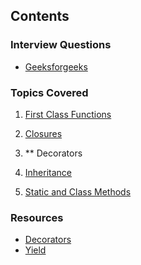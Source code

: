 
## Contents


### Interview Questions

- [Geeksforgeeks](https://www.geeksforgeeks.org/top-40-python-interview-questions-answers/)


### Topics Covered

 1. [First Class Functions]()

 2. [Closures](https://github.com/PradeepKumar1994/data-structures-and-algorithms/blob/main/python-interview-questions/closure.py)

 3. ** Decorators

 4. [Inheritance](https://github.com/PradeepKumar1994/data-structures-and-algorithms/blob/main/python-interview-questions/inheritance/inheritance.py)

 5. [Static and Class Methods](https://github.com/PradeepKumar1994/data-structures-and-algorithms/blob/main/python-interview-questions/inheritance/inheritance.py)


### Resources

- [Decorators](https://stackoverflow.com/questions/739654/how-to-make-function-decorators-and-chain-them-together/1594484#1594484)
- [Yield](https://stackoverflow.com/questions/231767/what-does-the-yield-keyword-do)
